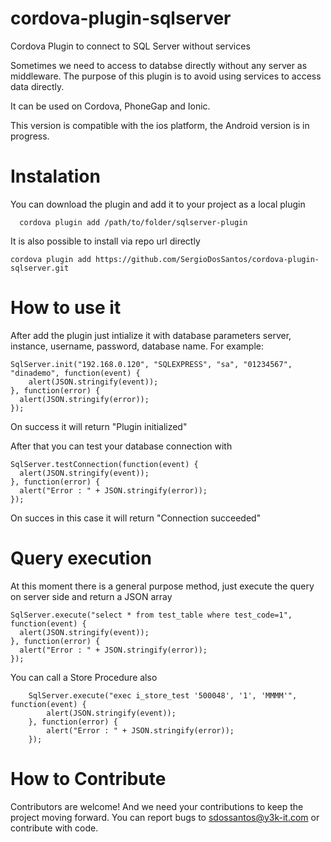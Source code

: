 # cordova-plugin-sqlserver
Cordova Plugin to connect to SQL Server without services

Sometimes we need to access to databse directly without any server as middleware. 
The purpose of this plugin is to avoid using services to access data directly.

It can be used on Cordova, PhoneGap and Ionic.

This version is compatible with the ios platform, the Android version is in progress.

# Instalation

  You can download the plugin and add it to your project as a local plugin
  ```
    cordova plugin add /path/to/folder/sqlserver-plugin
  ```
  It is also possible to install via repo url directly
  ```
  cordova plugin add https://github.com/SergioDosSantos/cordova-plugin-sqlserver.git
  ```
# How to use it

After add the plugin just intialize it with database parameters server, instance, username, password, database name. For example:

  ```
  SqlServer.init("192.168.0.120", "SQLEXPRESS", "sa", "01234567", "dinademo", function(event) {
	  alert(JSON.stringify(event));
  }, function(error) {
    alert(JSON.stringify(error));
  });
  ```

On success it will return "Plugin initialized"

After that you can test your database connection with

  ```
  SqlServer.testConnection(function(event) {
    alert(JSON.stringify(event));
  }, function(error) {
    alert("Error : " + JSON.stringify(error));
  });				
  ```
On succes in this case it will return "Connection succeeded"

# Query execution

At this moment there is a general purpose method, just execute the query on server side and return a JSON array

  ```
  SqlServer.execute("select * from test_table where test_code=1", function(event) {
    alert(JSON.stringify(event));
  }, function(error) {
    alert("Error : " + JSON.stringify(error));
  });				
  ```
 
You can call a Store Procedure also
```
	SqlServer.execute("exec i_store_test '500048', '1', 'MMMM'", function(event) {
		alert(JSON.stringify(event));
	}, function(error) {
		alert("Error : " + JSON.stringify(error));
	});
``` 
  
# How to Contribute

Contributors are welcome! And we need your contributions to keep the project moving forward. 
You can report bugs to sdossantos@y3k-it.com or contribute with code.